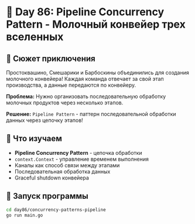# 🏡 Day 86: Pipeline Concurrency Pattern - Молочный конвейер трех вселенных

## 🎯 Сюжет приключения

Простоквашино, Смешарики и Барбоскины объединились для создания молочного конвейера!
Каждая команда отвечает за свой этап производства, а данные передаются по конвейеру.

**Проблема:** Нужно организовать последовательную обработку молочных продуктов через несколько этапов.

**Решение:** `Pipeline Pattern` - паттерн последовательной обработки данных через цепочку этапов!

## 🔧 Что изучаем

- **Pipeline Concurrency Pattern** - цепочка обработки
- `context.Context` - управление временем выполнения
- Каналы как способ связи между этапами
- Последовательная обработка данных
- Graceful shutdown конвейера

## 🚀 Запуск программы

```bash
cd day86/concurrency-patterns-pipeline
go run main.go
